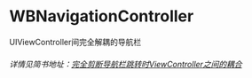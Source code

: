 # WBNavigationController
UIViewController间完全解耦的导航栏

###### 详情见简书地址：[完全剪断导航栏跳转时ViewController之间的耦合](http://www.jianshu.com/p/f17362415830)
